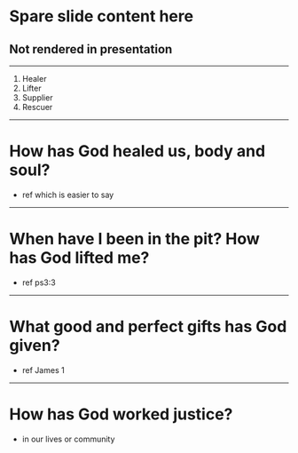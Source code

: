 # Spare slide content here
## Not rendered in presentation

---
1. Healer
2. Lifter
3. Supplier
4. Rescuer

---
# How has God **healed** us, body and soul? 

>>>
+ ref which is easier to say

---
# When have I been in the **pit**? How has God **lifted** me? 

>>>
+ ref ps3:3

---
# What **good** and perfect **gifts** has God given? 

>>>
+ ref James 1

---
# How has God worked **justice**?

>>>
+ in our lives or community
